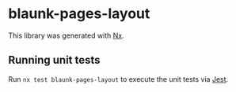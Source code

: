 # blaunk-pages-layout

This library was generated with [Nx](https://nx.dev).

## Running unit tests

Run `nx test blaunk-pages-layout` to execute the unit tests via
[Jest](https://jestjs.io).
